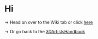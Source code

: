 # Hi
-> Head on over to the Wiki tab or click [here](https://github.com/Epicrex/3DArtistsHandbookAddonEdition/wiki)

-> Or go back to the [3DArtistsHandbook](https://github.com/Epicrex/3DArtistsHandbook/wiki)
